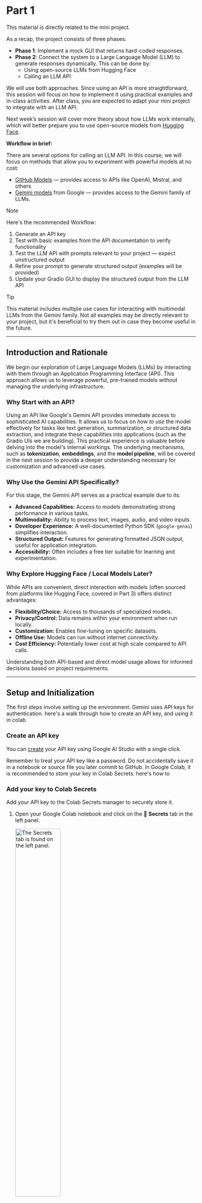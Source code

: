 # Part 1

This material is directly related to the mini project. 

As a recap, the project consists of three phases:

- **Phase 1**: Implement a mock GUI that returns hard-coded responses.
- **Phase 2**: Connect the system to a Large Language Model (LLM) to generate responses dynamically. This can be done by:
  - Using open-source LLMs from Hugging Face  
  - Calling an LLM API

We will use both approaches. Since using an API is more straightforward, this session will focus on how to implement it using practical examples and in-class activities. After class, you are expected to adapt your mini project to integrate with an LLM API.

Next week’s session will cover more theory about how LLMs work internally, which will better prepare you to use open-source models from [Hugging Face](https://huggingface.co/models).

**Workflow in brief:**

There are several options for calling an LLM API. In this course, we will focus on methods that allow you to experiment with powerful models at no cost:

- [GitHub Models](https://github.com/marketplace/models) — provides access to APIs like OpenAI, Mistral, and others  
- [Gemini models](https://ai.google.dev/gemini-api/docs/models) from Google — provides access to the Gemini family of LLMs. 

> [!NOTE]  
> Here's the recommended Workflow:
> 
> 1. Generate an API key  
> 2. Test with basic examples from the API documentation to verify functionality  
> 3. Test the LLM API with prompts relevant to your project — expect unstructured output  
> 4. Refine your prompt to generate structured output (examples will be provided)  
> 5. Update your Gradio GUI to display the structured output from the LLM API


> [!TIP]
> This material includes multiple use cases for interacting with multimodal LLMs from the Gemini family. Not all examples may be directly relevant to your project, but it's beneficial to try them out in case they become useful in the future.

<!-- > [!IMPORTANT]  
> Crucial information necessary for users to succeed. -->
---

## Introduction and Rationale

We begin our exploration of Large Language Models (LLMs) by interacting with them through an Application Programming Interface (API). This approach allows us to leverage powerful, pre-trained models without managing the underlying infrastructure.

### Why Start with an API?

Using an API like Google's Gemini API provides immediate access to sophisticated AI capabilities. It allows us to focus on *how to use* the model effectively for tasks like text generation, summarization, or structured data extraction, and integrate these capabilities into applications (such as the Gradio UIs we are building). This practical experience is valuable before delving into the model's internal workings. The underlying mechanisms, such as **tokenization**, **embeddings**, and the **model pipeline**, will be covered in the next session to provide a deeper understanding necessary for customization and advanced use cases.

### Why Use the Gemini API Specifically?

For this stage, the Gemini API serves as a practical example due to its:
-   **Advanced Capabilities:** Access to models demonstrating strong performance in various tasks.
-   **Multimodality:** Ability to process text, images, audio, and video inputs.
-   **Developer Experience:** A well-documented Python SDK (`google-genai`) simplifies interaction.
-   **Structured Output:** Features for generating formatted JSON output, useful for application integration.
-   **Accessibility:** Often includes a free tier suitable for learning and experimentation.

### Why Explore Hugging Face / Local Models Later?

While APIs are convenient, direct interaction with models (often sourced from platforms like Hugging Face, covered in Part 3) offers distinct advantages:
-   **Flexibility/Choice:** Access to thousands of specialized models.
-   **Privacy/Control:** Data remains within your environment when run locally.
-   **Customization:** Enables fine-tuning on specific datasets.
-   **Offline Use:** Models can run without internet connectivity.
-   **Cost Efficiency:** Potentially lower cost at high scale compared to API calls.

Understanding both API-based and direct model usage allows for informed decisions based on project requirements.


---
## Setup and Initialization

The first steps involve setting up the environment. Gemini uses API keys for authentication. here's a walk through how to create an API key, and using it in colab

### Create an API key

You can [create](https://aistudio.google.com/app/apikey) your API key using Google AI Studio with a single click.  

Remember to treat your API key like a password. Do not accidentally save it in a notebook or source file you later commit to GitHub. 
In Google Colab, it is recommended to store your key in Colab Secrets. here's how to

### Add your key to Colab Secrets

Add your API key to the Colab Secrets manager to securely store it.

1. Open your Google Colab notebook and click on the 🔑 **Secrets** tab in the left panel.
   
   <img src="https://storage.googleapis.com/generativeai-downloads/images/secrets.jpg" alt="The Secrets tab is found on the left panel." width=50%>

2. Create a new secret with the name `GOOGLE_API_KEY`.
3. Copy/paste your API key into the `Value` input box of `GOOGLE_API_KEY`.
4. Toggle the button on the left to allow notebook access to the secret.


### Setup your API Key

You create a client using your API key, but instead of pasting your key into the notebook, you'll read it from Colab Secrets.

```python
from google.colab import userdata
GOOGLE_API_KEY = userdata.get('GOOGLE_API_KEY')
```

*   **Explanation:** Accessing the Gemini API requires authentication. An API key is a unique secret credential that identifies your project or account to Google Cloud. This code retrieves the key securely stored as a Colab Secret named `GOOGLE_API_KEY`. Storing keys as secrets is crucial for security, preventing them from being exposed directly in the notebook code. You need to generate your own API key from Google AI Studio or Google Cloud Console and store it in Colab secrets for this code to work.

### Install SDK

```
%pip install -U -q 'google-genai'
```

*   **Explanation:** This command installs or updates the necessary Python library, `google-genai`. This library, provided by Google, contains the functions and classes needed to interact with the Gemini API easily from Python code. The `-U` flag ensures you get the latest version, and `-q` makes the installation process quiet (less output).

### Initialize SDK client

```python
from google import genai
from google.genai import types # types is used for specific configurations later

# Initialize the client with the API key
client = genai.Client(api_key=GOOGLE_API_KEY)
```

*   **Explanation:** Here, we import the installed library (`genai`). The core of the interaction is the `Client` object. We create an instance of this client, passing our `GOOGLE_API_KEY` for authentication. This `client` object will be used for all subsequent calls to the API (e.g., generating content, managing files).

### Choose a model

Now choose a model. The Gemini API offers different models that are optimized for specific use cases, for more information check [Gemini models](https://ai.google.dev/gemini-api/docs/models)

```python
MODEL_ID = "gemini-2.0-flash" # @param ["gemini-1.5-flash-latest","gemini-2.0-flash-lite","gemini-2.0-flash","gemini-2.5-pro-exp-03-25"] {"allow-input":true, isTemplate: true}
```

*   **Explanation:** The Gemini family includes several models optimized for different tasks, performance levels, and input modalities. This line selects which specific model variant we want to use for our requests. `gemini-2.0-flash` is chosen here as a generally capable and efficient model. Other options like `gemini-1.5-flash-latest` might offer different features or performance characteristics. The model ID is stored in the `MODEL_ID` variable for easy reference in later API calls. The comment `# @param ...` enables an interactive dropdown menu in Colab for selecting the model.

## Send Text Prompts

The most basic interaction involves sending a text prompt and receiving a text response.

### Basic Text Generation

```python
from IPython.display import Markdown # Used for nice formatting of output

# Make the API call
response = client.models.generate_content(
    model=MODEL_ID,
    contents="What's the largest planet in our solar system?"
)

# Display the response text
Markdown(response.text)
```

-   **Explanation:** This code demonstrates a simple text-in, text-out request.
    -   `client.models.generate_content()`: This is the primary method for sending prompts to the selected model.
    -   `model=MODEL_ID`: Specifies which Gemini model to use (the one selected earlier).
    -   `contents=...`: This argument holds the input prompt. Here, it's a simple string.
    -   The API call returns a `response` object. The generated text is typically accessed via `response.text`.
    -   `Markdown(response.text)` displays the output using Markdown formatting for better readability in environments like Colab or Jupyter.

### Text Generation with Gradio Interface


```
%pip install gradio # Install Gradio if not already installed
```


```python
import gradio as gr
# from IPython.display import Markdown # Already imported

# Define the function that calls the Gemini API
def ask_model(prompt):
    response = client.models.generate_content(
        model=MODEL_ID,
        contents=prompt
    )
    # Return the text part of the response
    # Gradio's Markdown component will render this
    return response.text

# Create the Gradio interface
gr.Interface(
    fn=ask_model, # The function to call when the user interacts
    inputs=gr.Textbox(lines=2, placeholder="Ask me something...", label="Prompt"), # Input component
    outputs=gr.Markdown(label="Response"), # Output component (displays Markdown)
    title="Gemini Model Q&A",
    description="Ask the Gemini model a question and see its response!"
).launch() # Launch the web UI
```

-   **Explanation:** This section wraps the basic text generation functionality in a simple web interface using the Gradio library.
    -   `import gradio as gr`: Imports the Gradio library.
    -   `ask_model(prompt)`: This function takes a `prompt` string (from the Gradio textbox) as input, calls the `client.models.generate_content` method just like before, and returns the `response.text`.
    -   `gr.Interface(...)`: This creates the user interface.
        -   `fn=ask_model`: Specifies the Python function to execute.
        -   `inputs=gr.Textbox(...)`: Defines the input field as a multi-line textbox.
        -   `outputs=gr.Markdown(...)`: Defines the output area, specifying that the returned text should be rendered as Markdown.
        -   `title`, `description`: Set the UI titles.
    -   `.launch()`: Starts the interactive Gradio web server and displays the UI. This allows users to interact with the Gemini model through a simple form instead of just running code cells.

## Send Multimodal Prompts

Gemini models can understand prompts containing multiple types of input, such as images and text together.

### Multimodal Generation (Image + Text)

```python
import requests # To download the image
import pathlib # To handle file paths
from PIL import Image # To work with the image object

# Download an image
IMG_URL = "https://storage.googleapis.com/generativeai-downloads/data/jetpack.png"
img_bytes = requests.get(IMG_URL).content
img_path = pathlib.Path('jetpack.png')
img_path.write_bytes(img_bytes)

# Open the image using PIL
image = Image.open(img_path)
image.thumbnail([512,512]) # Resize for display convenience

# Display the image in the notebook (optional)
from IPython.display import display
display(image)

# Send image and text prompt together
response = client.models.generate_content(
    model=MODEL_ID, # Ensure model supports multimodal, e.g., gemini-1.5-flash
    contents=[
        image, # Pass the PIL Image object directly
        "Write a short and engaging blog post based on this picture." # Text part
    ]
)

# Display the text response
Markdown(response.text)
```

-   **Explanation:** This demonstrates sending both an image and text in a single prompt.
    -   The code first downloads an image from a URL and saves it locally.
    -   It opens the image using the Python Imaging Library (PIL).
    -   The key part is the `contents` argument in `generate_content`. It's now a *list* containing multiple parts: the `image` object (PIL format is supported directly by the SDK) and the text prompt string.
    -   The model processes both inputs to generate the response (in this case, a blog post about the image).

### Multimodal Generation with Gradio Interface

```python
import gradio as gr
# Other necessary imports (requests, pathlib, PIL.Image) assumed from previous cell

def generate_blog(image_input, prompt):
    # The 'image_input' from Gradio is already a PIL Image object if type="pil"
    if image_input is None:
        return "Please upload an image."

    # No need to save/reload if Gradio provides PIL object directly
    pil_image = image_input
    pil_image.thumbnail([512, 512]) # Optional resize for consistency

    # Call Gemini with the PIL image and text prompt
    try:
        response = client.models.generate_content(
            model=MODEL_ID, # Ensure model supports multimodal
            contents=[
                pil_image,
                prompt
            ]
        )
        return response.text
    except Exception as e:
        return f"Error processing request: {e}"


# Gradio UI for multimodal input
gr.Interface(
    fn=generate_blog,
    inputs=[
        gr.Image(type="pil", label="Upload an image"), # Image input component
        gr.Textbox(lines=2, placeholder="e.g., Write a blog post about this...", label="Prompt") # Text input
    ],
    outputs=gr.Markdown(label="Generated Blog Post"), # Text output
    title="AI Blog Generator from Image",
    description="Upload an image and let the Gemini model write a short blog post for you!"
).launch()
```

-   **Explanation:** This wraps the multimodal functionality in a Gradio interface.
    -   `generate_blog(image_input, prompt)`: This function now takes two arguments: `image_input` (from the Gradio image component) and `prompt` (from the textbox).
    -   `gr.Image(type="pil", ...)`: This Gradio input component allows users to upload an image. Setting `type="pil"` ensures that the `image_input` argument passed to our function is already a PIL Image object, simplifying the code.
    -   The rest of the function calls `generate_content` with the image and text, returning the generated text to be displayed in the `gr.Markdown` output component.
    -   *(Note on Scope):* While this example successfully uses Gradio for *image input*, recall the earlier point: reliably displaying *generated* images or audio from the model within Gradio *output* components can be complex and is considered outside the core scope of the required lab exercises. We focus on text/Markdown output for simplicity.

## Configure Model Parameters

API calls can include parameters to control the generation process.

### Generation with Custom Configuration

```python
# Make sure 'types' is imported: from google.genai import types

response = client.models.generate_content(
    model=MODEL_ID,
    contents="Tell me how the internet works, but pretend I'm a puppy who only understands squeaky toys.",
    config=types.GenerateContentConfig(
        temperature=0.4,       # Controls randomness (lower = more deterministic)
        candidate_count=1,     # Number of response candidates to generate
        seed=5,                # For reproducible results (if possible with model)
        max_output_tokens=100, # Maximum length of the response
    )
)

print(response.text)
```

*   **Explanation:** This demonstrates how to influence the model's output beyond just the prompt.
    *   The `config` argument takes a `GenerateContentConfig` object (from `google.genai.types`).
    *   Inside `GenerateContentConfig`, various parameters can be set:
        *   `temperature`: Controls creativity vs. focus. Lower values (e.g., 0.2) make output more predictable; higher values (e.g., 0.9) make it more random/creative.
        *   `top_p`, `top_k`: Alternative methods to control randomness by limiting the pool of tokens the model considers at each step.
        *   `max_output_tokens`: Limits response length.
        *   `stop_sequences`: Causes the model to stop generating if it produces one of these strings.
        *   `seed`: Allows for potentially reproducible outputs, though not guaranteed across all models/versions.
        *   `presence_penalty`, `frequency_penalty`: Help control repetitiveness.
    *   Experimenting with these parameters is key to tuning the model's behavior for specific needs.

### Configuration Control with Gradio Interface

```python
import gradio as gr
# Assume 'client', 'MODEL_ID', 'types' are available

def generate_response(prompt, temperature, top_p, top_k, seed, max_tokens, stop_seq, presence_penalty, frequency_penalty):
    # Prepare stop sequences list
    stop_sequences = [stop_seq] if stop_seq else None # Handle empty input

    # Create the configuration object from Gradio inputs
    config = types.GenerateContentConfig(
        temperature=float(temperature),
        top_p=float(top_p),
        top_k=int(top_k),
        candidate_count=1,
        seed=int(seed) if seed is not None else None, # Handle potential None input
        max_output_tokens=int(max_tokens),
        stop_sequences=stop_sequences,
        presence_penalty=float(presence_penalty),
        frequency_penalty=float(frequency_penalty),
    )

    # Call the model
    try:
        response = client.models.generate_content(
            model=MODEL_ID,
            contents=prompt,
            config=config
        )
        return response.text
    except Exception as e:
         return f"Error processing request: {e}"

# Gradio Interface with sliders and number inputs for parameters
gr.Interface(
    fn=generate_response,
    inputs=[
        gr.Textbox(label="Prompt", lines=3, placeholder="e.g., Explain quantum physics to a cat..."),
        gr.Slider(0.0, 1.0, value=0.4, step=0.05, label="Temperature"),
        gr.Slider(0.0, 1.0, value=0.95, step=0.01, label="Top-p"),
        gr.Slider(1, 100, value=20, step=1, label="Top-k"),
        gr.Number(value=5, label="Seed", precision=0), # Use precision=0 for integer
        gr.Number(value=100, label="Max Output Tokens", precision=0),
        gr.Textbox(label="Stop Sequence (optional)", placeholder="e.g., STOP!"),
        gr.Slider(0.0, 1.0, value=0.0, step=0.1, label="Presence Penalty"),
        gr.Slider(0.0, 1.0, value=0.0, step=0.1, label="Frequency Penalty")
    ],
    outputs=gr.Markdown(label="Model Response"),
    title="Gemini Prompt with Custom Config",
    description="Customize generation settings and interact with the Gemini model."
).launch()
```

*   **Explanation:** This Gradio app allows interactive experimentation with the generation parameters.
    *   The `generate_response` function now takes the prompt and all the configuration parameters as arguments. These will come from the corresponding Gradio input components.
    *   Inside the function, it constructs the `GenerateContentConfig` object using the values passed from the UI. Note the type conversions (e.g., `float()`, `int()`) as Gradio inputs might be strings or floats that need to match the types expected by `GenerateContentConfig`.
    *   The `gr.Interface` uses various input components like `gr.Slider` and `gr.Number` to provide intuitive controls for the numerical parameters.

## Configure Safety Filters

The API includes safety filters to block potentially harmful content. These can be adjusted.

```python
# Assume 'client', 'MODEL_ID', 'types' are available

prompt = """
    Write a list of 2 disrespectful things that I might say to the universe after stubbing my toe in the dark.
"""

# Define safety settings configuration
# Example: Block only high-probability dangerous content
safety_settings = [
    types.SafetySetting(
        category="HARM_CATEGORY_DANGEROUS_CONTENT",
        threshold="BLOCK_ONLY_HIGH",
    ),
    # Can add settings for other categories like HARASSMENT, HATE_SPEECH, SEXUALLY_EXPLICIT
]

# Call generate_content with safety_settings in the config
# Note: Safety settings are part of GenerateContentConfig
try:
    response = client.models.generate_content(
        model=MODEL_ID,
        contents=prompt,
        config=types.GenerateContentConfig(
            safety_settings=safety_settings,
            # Can combine with other config parameters like temperature if needed
        ),
        # Alternative: safety_settings can sometimes be passed as a direct argument too
        # safety_settings=safety_settings
    )
    #Markdown(response.text)
    print(response.text)    
except Exception as e:
    # Responses might be blocked entirely if they violate stricter settings.
    # Check response.prompt_feedback for safety ratings/blocks
    print(f"An error or block occurred: {e}")
    # if hasattr(response, 'prompt_feedback'): print(response.prompt_feedback)
```

*   **Explanation:** This code demonstrates how to customize the API's built-in safety mechanisms.
    *   `safety_settings` is a list of `SafetySetting` objects. Each object specifies a `category` (e.g., `HARM_CATEGORY_DANGEROUS_CONTENT`) and a `threshold` (e.g., `BLOCK_NONE`, `BLOCK_LOW_AND_ABOVE`, `BLOCK_MEDIUM_AND_ABOVE`, `BLOCK_ONLY_HIGH`).
    *   These settings are passed within the `GenerateContentConfig` object (or sometimes directly as an argument) to the `generate_content` call.
    *   Adjusting these thresholds changes the likelihood that the API will block prompts or responses it deems potentially harmful according to its classifiers. It's important to configure these appropriately for the application's use case and target audience. If a response is blocked due to safety settings, the API might return an error or an empty response; detailed feedback is often available in `response.prompt_feedback`.

## Start a Multi-turn Chat

The SDK supports conversational interactions where context is maintained across turns.

### Basic Chat Interaction

```python
# Assume 'client', 'MODEL_ID', 'types' are available

# Optional: Define system instructions for the chat persona/behavior
system_instruction="""
  You are an expert software developer and a helpful coding assistant.
  You are able to generate high-quality code in any programming language.
"""

# Configure chat parameters (optional, can include temperature, etc.)
chat_config = types.GenerateContentConfig(
    system_instruction=system_instruction,
    temperature=0.5,
    # other config parameters can go here
)

# Start a new chat session
chat = client.chats.create(
    model=MODEL_ID,
    config=chat_config,
    # History can be pre-filled here if needed: history=[...]
)

# Send the first user message
response = chat.send_message("Write a function that checks if a year is a leap year.")
Markdown(response.text) # Display first response
```

```python
# Send a follow-up message; the chat object maintains history
response = chat.send_message("Okay, write a unit test of the generated function.")
Markdown(response.text) # Display second response
```


*   **Explanation:** This code sets up and conducts a multi-turn conversation.
    *   `system_instruction`: An optional initial instruction defining the AI's persona or core task for the entire chat session.
    *   `chat_config`: A `GenerateContentConfig` can be applied to the chat session, including the system instruction and generation parameters like temperature.
    *   `client.chats.create()`: Initializes a new chat session. It takes the model ID and optional configuration. You can also provide an initial `history` list here to start from a previous conversation.
    *   `chat.send_message()`: Sends a user message to the chat session. The SDK automatically manages the conversation history (previous user messages and model responses) and includes it in subsequent calls to the API, allowing the model to respond contextually.
    *   Each call to `send_message` returns the model's response for that turn.

### Chat Interaction with Gradio Interface

```python
import gradio as gr
# Assume 'client', 'MODEL_ID', 'types' are available

# Note: This Gradio example starts a *new* chat session for *each* interaction.
# For a persistent chat UI, you'd need to manage the 'chat' object state across calls,
# typically using gr.State or external storage, which adds complexity.
# This simplified version demonstrates passing system instructions and a single turn.

def chat_with_assistant(system_instruction, user_prompt, temperature):
    # Define chat config with system instruction and temperature for this turn
    chat_config = types.GenerateContentConfig(
        system_instruction=system_instruction,
        temperature=float(temperature),
    )

    # Create a *new* chat session for this interaction
    # (No history is carried over from previous interactions in this simple UI)
    try:
        chat = client.chats.create(
            model=MODEL_ID,
            config=chat_config,
        )
        # Send the user's message
        response = chat.send_message(user_prompt)
        return response.text
    except Exception as e:
        return f"Error processing request: {e}"

# Gradio Interface
gr.Interface(
    fn=chat_with_assistant,
    inputs=[
        gr.Textbox(label="System Instruction", lines=3, value="You are an expert software developer and a helpful coding assistant."),
        gr.Textbox(label="Your Message", lines=3, placeholder="e.g., Write a function that checks if a year is a leap year."),
        gr.Slider(0.0, 1.0, value=0.5, step=0.05, label="Temperature")
    ],
    outputs=gr.Markdown(label="Assistant Response"),
    title="Chat with Gemini (Custom System Instruction)",
    description="Define how the assistant should behave, then send a prompt to the Gemini model. (Note: Each interaction starts a new chat)."
).launch()
```

*   **Explanation:** This Gradio app provides an interface for interacting with the chat functionality, allowing users to set the system instruction.
    *   The `chat_with_assistant` function takes the system instruction, user prompt, and temperature from the UI.
    *   **Important Limitation:** As noted in the comments and description, this simple Gradio implementation creates a *new chat session* every time the user submits a prompt. It does not maintain conversation history between interactions in the UI. A true chatbot UI in Gradio would require state management (`gr.State`) to keep track of the `chat` object and its history across multiple turns. This example focuses only on demonstrating the passing of system instructions and single-turn interaction via Gradio.

## Generate JSON (Structured Output)

Gemini can be instructed to generate responses formatted as JSON, adhering to a specific schema. This is extremely useful for integrating LLM output into applications.

### Basic JSON Generation (Pydantic Schema)

```python
from pydantic import BaseModel # Import Pydantic
# Assume 'client', 'MODEL_ID', 'types' are available

# Define the desired structure using a Pydantic model
class Recipe(BaseModel):
    recipe_name: str
    recipe_description: str
    recipe_ingredients: list[str]

# Make the API call, specifying JSON output and the schema
response = client.models.generate_content(
    model=MODEL_ID,
    contents="Provide a popular cookie recipe and its ingredients.",
    config=types.GenerateContentConfig(
        response_mime_type="application/json", # Request JSON output
        response_schema=Recipe, # Provide the Pydantic model as the schema
    ),
)

# The response.text should now contain a JSON string matching the Recipe schema
# Use Markdown to display it nicely, potentially with JSON formatting
Markdown(f"```json\n{response.text}\n```")
# print(response.text) # Raw JSON string
```

*   **Explanation:** This code forces the model to output JSON conforming to the `Recipe` structure.
    *   `from pydantic import BaseModel`: Imports the necessary class from Pydantic.
    *   `class Recipe(BaseModel): ...`: Defines a Pydantic model. This acts as the schema, specifying the expected fields (`recipe_name`, `recipe_description`, `recipe_ingredients`) and their types (`str`, `str`, `list[str]`).
    *   `GenerateContentConfig`:
        *   `response_mime_type="application/json"`: This tells the model to generate JSON.
        *   `response_schema=Recipe`: This provides the Pydantic class as the schema definition. The model will attempt to structure its output accordingly.
    *   The `response.text` will contain the generated JSON string (or an error if it fails). Using Markdown with ```json ... ``` helps render it clearly.

### JSON Generation with Gradio Interface

```python
import gradio as gr
from pydantic import BaseModel
import json # To parse the JSON string for potentially nicer formatting
# Assume 'client', 'MODEL_ID', 'types' are available

# Define Pydantic model for recipe (same as before)
class Recipe(BaseModel):
    recipe_name: str
    recipe_description: str
    recipe_ingredients: list[str]

# Gradio-compatible function
def get_recipe(prompt):
    config = types.GenerateContentConfig(
        response_mime_type="application/json",
        response_schema=Recipe, # Use the Pydantic model
    )

    try:
        response = client.models.generate_content(
            model=MODEL_ID,
            contents=prompt,
            config=config
        )

        # Try to parse and format the JSON for better display in Markdown
        try:
            recipe_data = json.loads(response.text)
            formatted = f"### {recipe_data.get('recipe_name', 'N/A')}\n\n" \
                        f"**Description:** {recipe_data.get('recipe_description', 'N/A')}\n\n" \
                        f"**Ingredients:**\n" + "\n".join(f"- {item}" for item in recipe_data.get('recipe_ingredients', []))
            return formatted
        except Exception as parse_error:
            # If parsing fails, return the raw text with a warning
            return f"⚠️ Failed to parse JSON response: {parse_error}\n\n**Raw Output:**\n```json\n{response.text}\n```"

    except Exception as api_error:
        return f"API Error: {api_error}"


# Build Gradio app
gr.Interface(
    fn=get_recipe,
    inputs=gr.Textbox(label="Prompt", lines=2, placeholder="e.g., Provide a popular cookie recipe"),
    outputs=gr.Markdown(label="Generated Recipe"), # Display formatted recipe as Markdown
    title="Recipe Generator (Structured JSON)",
    description="Ask for a recipe. The model returns a JSON object matched to a Pydantic schema, which is then formatted for display."
).launch()
```

*   **Explanation:** This Gradio interface allows users to request structured data (a recipe).
    *   The `get_recipe` function takes the user's prompt.
    *   It configures the API call to expect JSON output conforming to the `Recipe` schema.
    *   After receiving the `response.text` (which should be a JSON string), it attempts to parse this JSON using `json.loads()`.
    *   If parsing is successful, it extracts the data and formats it into a human-readable Markdown string for display in the `gr.Markdown` output component.
    *   Error handling is included for both API call failures and JSON parsing failures.

### Additional JSON / Pydantic Examples

To further illustrate the power of structured output, consider these scenarios:

**1. Extracting Contact Information:**

```python
# Assume necessary imports: BaseModel, Field, Optional, client, types, MODEL_ID
from pydantic import Field
from typing import Optional

class ContactInfo(BaseModel):
    name: Optional[str] = Field(None, description="The full name of the person")
    email: Optional[str] = Field(None, description="The email address")
    phone: Optional[str] = Field(None, description="The phone number, including area code if present")

def extract_contacts(text_block):
    prompt = f"Extract the primary contact details (name, email, phone) from the following text:\n\n{text_block}"
    config = types.GenerateContentConfig(
        response_mime_type="application/json",
        response_schema=ContactInfo,
    )
    try:
        response = client.models.generate_content(model=MODEL_ID, contents=prompt, config=config)
        return response.text # Return raw JSON string
    except Exception as e:
        return f"Error: {e}"

# Example usage (outside Gradio)
text = "Reach out to John Smith (jsmith@example.com) or call 987-654-3210 for details."
json_output = extract_contacts(text)
print(json_output)
# Expected: {"name": "John Smith", "email": "jsmith@example.com", "phone": "987-654-3210"}
```
*   **Use Case:** Parsing unstructured text like emails or meeting transcripts to extract key information into a usable format. Could be wrapped in a Gradio interface taking text input and outputting formatted contact details or the raw JSON.
<!-- 
**2. Summarizing Action Items (Raw JSON Schema):**

```python
# Assume necessary imports: json, client, types, MODEL_ID

# Define schema as a Python dictionary (representing JSON Schema)
action_item_schema = {
    "type": "object",
    "properties": {
        "summary": {"type": "string", "description": "Brief summary of the meeting source."},
        "action_items": {
            "type": "array",
            "items": {
                "type": "object",
                "properties": {
                    "task": {"type": "string", "description": "The specific action item"},
                    "assignee": {"type": "string", "description": "Who is responsible for the task"},
                    "due_date": {"type": "string", "description": "When the task is due (YYYY-MM-DD or relative term like 'EOW')"}
                },
                "required": ["task", "assignee"]
            }
        }
    },
     "required": ["action_items"]
}

def summarize_actions(meeting_notes):
    prompt = f"Extract action items from these meeting notes:\n\n{meeting_notes}\n\nProvide a brief summary and list all action items with assignee and due date (if mentioned)."
    config = types.GenerateContentConfig(
        response_mime_type="application/json",
        response_schema=action_item_schema, # Pass the dictionary schema
    )
    try:
        response = client.models.generate_content(model=MODEL_ID, contents=prompt, config=config)
        return response.text # Return raw JSON string
    except Exception as e:
        return f"Error: {e}"

# Example usage (outside Gradio)
notes = "Project Alpha Sync:\n- Design team (Alice) to finalize mockups by Friday.\n- Bob needs to send client the report EOD.\n- Review budget next week (Contact: Carol)."
json_output = summarize_actions(notes)
print(json_output)
# Expected structure: {"summary": "...", "action_items": [{"task": "Finalize mockups", "assignee": "Alice/Design team", "due_date": "Friday"}, ...]}
```
*   **Use Case:** Processing meeting minutes or project updates to automatically generate task lists. Pydantic is generally recommended for complex schemas, but raw JSON schema dictionaries are also supported. -->

**2. Generating Product Descriptions:**

```python
# Assume necessary imports: BaseModel, Field, List, client, types, MODEL_ID
from pydantic import Field
from typing import List

class ProductDesc(BaseModel):
    product_name: str = Field(..., description="Catchy, short product name")
    tagline: str = Field(..., description="Memorable slogan (max 10 words)")
    key_features: List[str] = Field(..., min_items=3, max_items=5, description="Bulleted list of 3-5 main features")
    target_audience: str = Field(..., description="Who is this product primarily for?")

def generate_product_description(product_concept):
    prompt = f"Generate a structured product description based on this concept: {product_concept}"
    config = types.GenerateContentConfig(
        response_mime_type="application/json",
        response_schema=ProductDesc,
    )
    try:
        response = client.models.generate_content(model=MODEL_ID, contents=prompt, config=config)
        return response.text # Return raw JSON string
    except Exception as e:
        return f"Error: {e}"

# Example usage (outside Gradio)
concept = "An AI assistant that automatically schedules meetings based on email threads."
json_output = generate_product_description(concept)
print(json_output)
# Expected: {"product_name": "SchedulAI", "tagline": "...", "key_features": ["...", "...", "..."], "target_audience": "..."}
```
*   **Use Case:** Quickly generating consistent, structured content for websites, catalogs, or marketing materials.

These examples demonstrate the versatility of JSON mode for various data extraction and generation tasks.

## Generate Images

Some Gemini models can generate images based on text prompts.

```python
# Required imports for image generation/display
from IPython.display import Image as IPImage, Markdown
# Assume 'client', 'types' are available
import base64 # For decoding image data if needed (inline_data)
import io # For handling byte streams for images
from PIL import Image as PILImage

# Select a model capable of image generation (often experimental or specific versions)
# e.g., "gemini-1.5-flash-latest" or check documentation for current models
IMAGE_GEN_MODEL = "gemini-2.0-flash-exp" # Update if needed

prompt = 'Create a 3d rendered image of a cat astronaut planting a flag on a cheese moon.'

try:
    # Configure the request to expect Text and Image modalities
    response = client.models.generate_content(
        model=IMAGE_GEN_MODEL,
        contents=prompt,
        config=types.GenerateContentConfig(
            response_modalities=['Text', 'Image'] # Specify expected output types
        )
    )

    # Process the response parts
    text_desc = ""
    generated_image = None
    for part in response.candidates[0].content.parts:
        if part.text is not None:
            text_desc += part.text + "\n"
            display(Markdown(part.text)) # Display text description
        elif part.inline_data is not None:
            # Handle image data (usually base64 encoded)
            mime_type = part.inline_data.mime_type
            if mime_type.startswith('image/'):
                image_data = part.inline_data.data
                # Use PIL to open image from bytes
                generated_image = PILImage.open(io.BytesIO(image_data))
                display(generated_image) # Display the generated image in the notebook

except Exception as e:
    print(f"An error occurred during image generation: {e}")
    # Check prompt feedback if available
    # if hasattr(response, 'prompt_feedback'): print(response.prompt_feedback)

```

*   **Explanation:** This section demonstrates text-to-image generation.
    *   A model capable of image generation must be selected (`IMAGE_GEN_MODEL`).
    *   `GenerateContentConfig`: The key here is `response_modalities=['Text', 'Image']`, indicating that the response might contain both text and image parts.
    *   Response Parsing: The response's `parts` list needs to be iterated. Text parts have a `text` attribute. Image parts often have `inline_data` containing the `mime_type` and the image `data` (frequently base64 encoded).
    *   The code checks the MIME type, decodes the data if necessary (implicitly handled by `PILImage.open(io.BytesIO(data))` if data is raw bytes), and uses PIL/IPython display functions to show the image.
    *   *(Note on Scope):* As mentioned before, while image generation works, displaying the `generated_image` reliably in a *Gradio output component* requires careful handling and is not part of the core lab requirement. The Gradio example provided in the original notebook attempts this but may face challenges.

### Image Generation with Gradio Interface (Conceptual / Demo Code)

The notebook includes Gradio code for image generation. We include it here for completeness, reiterating the scope note.

```python
# Imports from the image generation cell + Gradio
import gradio as gr
# ... other necessary imports: base64, io, PILImage, IPImage, Markdown, client, types ...

def generate_text_and_image(prompt):
    # Select appropriate model
    IMAGE_GEN_MODEL = "gemini-2.0-flash-exp" # Update if needed
    config = types.GenerateContentConfig(
        response_modalities=['Text', 'Image']
    )
    text_output = ""
    image_output = None # Will hold the PIL image object for Gradio

    try:
        response = client.models.generate_content(
            model=IMAGE_GEN_MODEL,
            contents=prompt,
            config=config
        )

        for part in response.candidates[0].content.parts:
            if hasattr(part, "text") and part.text:
                text_output += part.text + "\n"
            elif hasattr(part, "inline_data") and part.inline_data:
                mime = part.inline_data.mime_type
                data = part.inline_data.data
                if mime.startswith('image'):
                    try:
                        # Decode if base64 - assumes raw bytes work directly with BytesIO here
                        image_data_bytes = data # Assume raw bytes if not explicitly base64
                        # If API returns base64 string: image_data_bytes = base64.b64decode(data)
                        image_output = PILImage.open(io.BytesIO(image_data_bytes))
                    except Exception as img_e:
                        print(f"Error processing image data: {img_e}")
                        image_output = None

        return text_output.strip(), image_output # Return text and PIL image object

    except Exception as api_e:
        print(f"API Error: {api_e}")
        return f"API Error: {api_e}", None


# Gradio interface
gr.Interface(
    fn=generate_text_and_image,
    inputs=gr.Textbox(label="Prompt", lines=2, placeholder="e.g., Create a 3D image of a flying cat..."),
    outputs=[
        gr.Markdown(label="Generated Description"),
        gr.Image(label="Generated Image", type="pil") # Output component for the PIL image
    ],
    title="Gemini: Text + Image Generator (Demo)",
    description="Send a prompt to Gemini and get back text and an AI-generated image. (Display in Gradio may depend on API/library versions)."
).launch()
```

*   **Explanation:** This Gradio interface attempts to display the generated image.
    *   The function `generate_text_and_image` calls the API requesting text and image.
    *   It parses the response, aiming to extract text into `text_output` and the generated image into `image_output` as a PIL Image object.
    *   The `gr.Interface` defines two outputs: `gr.Markdown` for the text and `gr.Image(type="pil")` for the image. Gradio attempts to render the returned PIL object.
    *   **Success is not guaranteed** and may depend on specific API response formats and library compatibility. This is provided as a demonstration from the notebook, not a required functional component for the lab.

## Generate Content Stream

For long responses, the API can "stream" the output, sending chunks as they are generated rather than waiting for the entire response.

### Basic Streaming

```python
# Assume 'client', 'MODEL_ID' are available

# Use generate_content_stream instead of generate_content
response_stream = client.models.generate_content_stream(
    model=MODEL_ID,
    contents="Tell me a story about a lonely robot who finds friendship in a most unexpected place."
    # Configuration (temperature etc.) can be passed via 'config=' argument here too
)

# Iterate through the stream chunks
print("--- Streaming Response ---")
for chunk in response_stream:
    if chunk.text: # Check if the chunk contains text
      print(chunk.text, end="") # Print chunk text without extra newlines
      # You might add a small delay or flush stdout if running in certain environments
      # import sys; sys.stdout.flush()
      # import time; time.sleep(0.1)
print("\n--- End of Stream ---")

# Note: The full response is not assembled automatically when streaming.
# You need to concatenate chunks yourself if the full text is needed afterwards.
# Accessing response_stream.text after iteration will likely fail or be empty.
```

*   **Explanation:** This code demonstrates receiving the response incrementally.
    *   `client.models.generate_content_stream()` is used instead of `generate_content()`. It returns an iterator immediately.
    *   The `for` loop iterates over the chunks as the model generates them.
    *   `chunk.text` accesses the text content of the current chunk.
    *   This provides a more responsive user experience for long generations, as text appears gradually. The full response needs to be manually assembled by concatenating the text from each chunk if required.

### Streaming with Gradio Interface

```python
import gradio as gr
# Assume 'client', 'MODEL_ID' are available

def stream_response_gradio(prompt):
    full_response = ""
    try:
        response_stream = client.models.generate_content_stream(
            model=MODEL_ID,
            contents=prompt
        )
        # Iterate and yield chunks for Gradio's streaming output
        for chunk in response_stream:
            if hasattr(chunk, "text") and chunk.text:
                full_response += chunk.text
                yield full_response # Yield the *cumulative* response so far
    except Exception as e:
        yield f"Error during streaming: {e}"

# Gradio interface for streaming
# Uses a generator function to update the output incrementally
gr.Interface(
    fn=stream_response_gradio, # Function is now a generator
    inputs=gr.Textbox(lines=2, label="Prompt", placeholder="e.g., Tell me a long story..."),
    outputs=gr.Textbox(lines=20, label="Streamed Output"), # Textbox updates as yielded
    title="Streaming Response Generator",
    description="Streams and displays the response from Gemini incrementally."
).launch()
```

*   **Explanation:** This Gradio interface displays the streamed response as it arrives.
    *   The function `stream_response_gradio` is now a *generator* function (it uses `yield`).
    *   It calls `generate_content_stream`.
    *   Inside the loop, it accumulates the response text in `full_response`.
    *   `yield full_response`: Instead of returning once at the end, it yields the current state of `full_response` after each chunk is received. Gradio's `gr.Textbox` output component automatically updates its content each time the function yields a value. This creates the effect of the text appearing incrementally in the UI.

## Upload Files (File API)

For larger files or files used repeatedly, the File API allows uploading them first and then referencing them in prompts. This is often necessary for multimodal inputs beyond small, directly included images.

### Overview

The process generally involves:
1.  Preparing the file (downloading or accessing locally).
2.  Uploading the file using `client.files.upload()`. This returns a `File` object.
3.  Waiting for the file state to become `ACTIVE` (especially important for video).
4.  Passing the `File` object (or its `uri`) in the `contents` list when calling `generate_content`.

### Upload an Image File

```python
# Assume necessary imports: requests, pathlib, client, MODEL_ID, Markdown

# 1. Prepare the file
IMG_URL = "https://storage.googleapis.com/generativeai-downloads/data/jetpack.png"
img_bytes = requests.get(IMG_URL).content
img_path = pathlib.Path('jetpack_uploaded.png') # Use a distinct name
img_path.write_bytes(img_bytes)

# 2. Upload the file using the API
print(f"Uploading file: {img_path}...")
file_upload = client.files.upload(file=img_path)
print(f"Completed upload: {file_upload.uri}, State: {file_upload.state}") # State is usually ACTIVE quickly for images

# 3. Use the uploaded file in a prompt
prompt = "Write a short technical description of the device shown in the image."
response = client.models.generate_content(
    model=MODEL_ID, # Use a multimodal model
    contents=[
        file_upload, # Pass the File object directly
        prompt,
    ]
)

Markdown(response.text)
```
*   **Explanation:** Uploads an image via the File API and then uses it in a prompt. The `file_upload` object returned by `client.files.upload` is passed directly in the `contents` list.

### Upload Text File

```python
# Assume necessary imports: requests, pathlib, client, MODEL_ID, Markdown

# 1. Prepare the file (large text file example)
TEXT_URL = "https://storage.googleapis.com/generativeai-downloads/data/a11.txt"
text_bytes = requests.get(TEXT_URL).content
text_path = pathlib.Path('a11_transcript.txt')
text_path.write_bytes(text_bytes)

# 2. Upload the file
print(f"Uploading file: {text_path}...")
file_upload = client.files.upload(file=text_path)
print(f"Completed upload: {file_upload.uri}, State: {file_upload.state}")

# 3. Use the uploaded file
prompt = "Summarize the key events mentioned in the first part of this transcript."
response = client.models.generate_content(
    model=MODEL_ID,
    contents=[
        file_upload,
        prompt,
    ]
)
Markdown(response.text)
```
*   **Explanation:** Similar process for a text file. Useful for providing large amounts of text context that might exceed standard prompt limits.

### Upload a PDF File

```python
# Assume necessary imports: requests, pathlib, client, MODEL_ID, Markdown

# 1. Prepare the file
PDF_URL = "https://storage.googleapis.com/generativeai-downloads/data/Smoothly%20editing%20material%20properties%20of%20objects%20with%20text-to-image%20models%20and%20synthetic%20data.pdf"
pdf_bytes = requests.get(PDF_URL).content
pdf_path = pathlib.Path('google_research_article.pdf')
pdf_path.write_bytes(pdf_bytes)

# 2. Upload the file
print(f"Uploading file: {pdf_path}...")
file_upload = client.files.upload(file=pdf_path)
print(f"Completed upload: {file_upload.uri}, State: {file_upload.state}")

# 3. Use the uploaded file
prompt = "List the main contributions of this research paper as bullet points."
response = client.models.generate_content(
    model=MODEL_ID, # Ensure model supports PDF input
    contents=[
        file_upload,
        prompt,
    ]
)
Markdown(response.text)
```
*   **Explanation:** Demonstrates uploading and analyzing a PDF document.

### Upload an Audio File

```python
# Assume necessary imports: requests, pathlib, client, MODEL_ID, Markdown

# 1. Prepare the file
AUDIO_URL = "https://storage.googleapis.com/generativeai-downloads/data/State_of_the_Union_Address_30_January_1961.mp3"
audio_bytes = requests.get(AUDIO_URL).content
audio_path = pathlib.Path('jfk_speech.mp3')
audio_path.write_bytes(audio_bytes)

# 2. Upload the file
print(f"Uploading file: {audio_path}...")
file_upload = client.files.upload(file=audio_path)
print(f"Completed upload: {file_upload.uri}, State: {file_upload.state}")
# Audio/Video might take longer to process, state might be PROCESSING initially

# Optional: Wait for processing (simple loop, better check might be needed)
import time
while file_upload.state == 'PROCESSING':
    print("Waiting for audio processing...")
    time.sleep(5)
    file_upload = client.files.get(name=file_upload.name) # Refresh file state
    print(f"Current state: {file_upload.state}")

if file_upload.state != 'ACTIVE':
    print(f"File processing failed or timed out. State: {file_upload.state}")
else:
    # 3. Use the uploaded file (only if ACTIVE)
    prompt = "What are the main themes discussed in this speech audio?"
    response = client.models.generate_content(
        model=MODEL_ID, # Ensure model supports audio input
        contents=[
            file_upload,
            prompt,
        ]
    )
    Markdown(response.text)

```
*   **Explanation:** Shows audio file upload. Includes a basic check for the file processing state, as audio/video often require server-side processing after upload before they can be used. The `client.files.get(name=...)` method is used to refresh the file's status.

### Upload a Video File

```python
# Assume necessary imports: pathlib, client, MODEL_ID, Markdown, time
# Requires wget to be installed in the environment
import os

# 1. Prepare the file (Download using wget)
VIDEO_URL = "https://download.blender.org/peach/bigbuckbunny_movies/BigBuckBunny_320x180.mp4"
video_file_name = "BigBuckBunny_320x180.mp4"
# Use os.system to run wget
os.system(f"wget -q -O {video_file_name} {VIDEO_URL}")
video_path = pathlib.Path(video_file_name)

if not video_path.is_file():
    print("Video download failed.")
else:
    # 2. Upload the file
    print(f"Uploading file: {video_path}...")
    video_file = client.files.upload(file=video_path)
    print(f"Initial upload status: {video_file.uri}, State: {video_file.state}")

    # 3. Wait for processing to complete
    while video_file.state == "PROCESSING":
        print(f'Waiting for video ({video_file.name}) to be processed...')
        time.sleep(10) # Check every 10 seconds
        try:
            video_file = client.files.get(name=video_file.name) # Refresh state
        except Exception as e:
            print(f"Error getting file status: {e}")
            break # Exit loop on error

    if video_file.state != "ACTIVE":
      print(f"Video processing failed or stopped. Final State: {video_file.state}")
    else:
      # 4. Use the uploaded file in a prompt (only if ACTIVE)
      print(f'Video processing complete: {video_file.uri}')
      prompt = "Describe the main events happening in this short video clip."
      response = client.models.generate_content(
          model=MODEL_ID, # Ensure model supports video input
          contents=[
              video_file,
              prompt,
          ]
      )
      Markdown(response.text)

    # Optional: Clean up downloaded file
    # os.remove(video_path)
```
*   **Explanation:** Handles video upload, including the crucial step of waiting for the file's state to become `ACTIVE` using a loop and `client.files.get()`. Video processing can take significantly longer than other file types.

### Process a YouTube Link

YouTube videos can be processed directly without uploading the video file, by providing the URL using a specific structure.

```python
# Assume 'client', 'MODEL_ID', 'types', 'Markdown' are available

youtube_url = 'https://www.youtube.com/watch?v=WsEQjeZoEng' # Google I/O 2024 example

# Construct the 'contents' using types.Part and types.FileData
video_prompt_content = types.Content(
    parts=[
        types.Part(text="Provide a concise summary of the key announcements in this video."),
        types.Part(
            file_data=types.FileData(
                mime_type="video/mp4", # Specify mime type (optional but good practice)
                file_uri=youtube_url   # Use file_uri for URLs
            )
        )
    ]
)

# Send the request
try:
    response = client.models.generate_content(
        model=MODEL_ID, # Ensure model supports video/YouTube input
        contents=video_prompt_content
    )
    Markdown(response.text)
except Exception as e:
    print(f"An error occurred processing YouTube URL: {e}")

```
*   **Explanation:** Demonstrates analyzing a YouTube video directly.
    *   Instead of uploading, the `contents` list includes a `types.Part` containing `types.FileData`.
    *   `file_uri=youtube_url` is used to specify the video source.
    *   Providing the `mime_type` (e.g., "video/mp4") is recommended.
    *   Note the limitations mentioned in the notebook: usually only one YouTube link per request, and it must be provided via `FileData`, not just embedded in the text prompt.

## Instruct Prompting Practice

Obtaining desired results from LLMs often requires careful prompt formulation. This is known as **Instruct Prompting**. Key elements include:

*   **Clear Task:** State precisely what the model should do.
*   **Context:** Provide necessary background information.
*   **Persona:** Define the role the model should adopt (e.g., "Act as..."). Use `system_instruction` in chat or include in the prompt.
*   **Format:** Specify the desired output structure (list, JSON, paragraph count, etc.). Crucial for JSON mode.
*   **Constraints:** Define what to include/exclude (tone, length, specific elements).

### Practice Exercises (For Lab/Self-Study)

Use the techniques learned (basic `generate_content`, chat, JSON mode) to attempt the following:

1.  **Persona and Constraints:**
    *   **Task:** Formulate a prompt requesting an explanation of nuclear fusion.
    *   **Constraints:** Target audience: high-school physics student. Tone: neutral science educator. Length: under 150 words. Factual accuracy is essential.
    *   *(Hint: Use `generate_content` or the chat interface with a system instruction.)*

2.  **Improving Specificity:**
    *   **Initial Prompt:** "Explain cloud computing."
    *   **Desired Output:** A brief comparison of IaaS, PaaS, SaaS, focusing on user management responsibilities, presented as three short paragraphs.
    *   **Task:** Rewrite the initial prompt to achieve the specific desired output and format.
    *   *(Hint: Clearly state the comparison goal and the required output structure in the prompt.)*

3.  **Structured Formatting (JSON):**
    *   **Task:** Formulate a prompt asking for the capitals of Finland, Sweden, and Norway.
    *   **Constraint:** The output *must* be a JSON object where keys are the country names (lowercase) and values are the capital cities.
    *   *(Hint: Use `generate_content` with `response_mime_type="application/json"` and clearly state the desired JSON structure in the prompt. You might optionally provide a Pydantic model or JSON schema.)*

## Conclusion

This session covered the fundamentals of interacting with the Gemini API using the Python SDK. We explored setup, sending text and multimodal prompts, configuring generation parameters and safety settings, managing chat conversations, generating structured JSON output, streaming responses, and utilizing the File API for various media types. The importance of effective instruct prompting was also highlighted.

The accompanying lab will provide hands-on practice with these concepts, applying them within Gradio interfaces and preparing you to integrate Gemini calls into your Phase 2 of the mini-project. 



---
## Useful Links


- [Gemini API: Getting started with Gemini 2.](https://colab.research.google.com/github/google-gemini/cookbook/blob/main/quickstarts/Get_started.ipynb)
- [Gemini API: Authentication Quickstart](https://colab.research.google.com/github/google-gemini/cookbook/blob/main/quickstarts/Authentication.ipynb)
- [Gemini Models](https://ai.google.dev/gemini-api/docs/models) 
- [Gemini QuickStart](https://ai.google.dev/gemini-api/docs/quickstart?lang=python) 
- [Free images](https://unsplash.com/images/stock/public-domain) 


<!-- 
- [How to train a new language model from scratch using Transformers and Tokenizers](https://huggingface.co/blog/how-to-train)  
-->
 